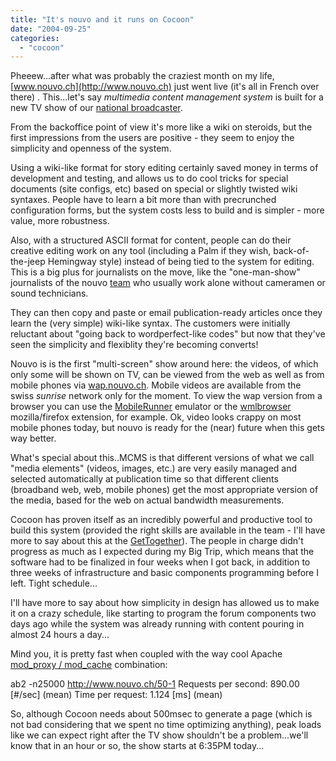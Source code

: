 ```yaml
---
title: "It's nouvo and it runs on Cocoon"
date: "2004-09-25"
categories: 
  - "cocoon"
---
```


Pheeew...after what was probably the craziest month on my life, [www.nouvo.ch](http://www.nouvo.ch) just went live (it's all in French over there) . This...let's say _multimedia content management system_ is built for a new TV show of our [national broadcaster](http://www.tsr.ch).

From the backoffice point of view it's more like a wiki on steroids, but the first impressions from the users are positive - they seem to enjoy the simplicity and openness of the system.

Using a wiki-like format for story editing certainly saved money in terms of development and testing, and allows us to do cool tricks for special documents (site configs, etc) based on special or slightly twisted wiki syntaxes. People have to learn a bit more than with precrunched configuration forms, but the system costs less to build and is simpler - more value, more robustness.

Also, with a structured ASCII format for content, people can do their creative editing work on any tool (including a Palm if they wish, back-of-the-jeep Hemingway style) instead of being tied to the system for editing. This is a big plus for journalists on the move, like the "one-man-show" journalists of the nouvo [team](http://www.nouvo.ch/team) who usually work alone without cameramen or sound technicians.

They can then copy and paste or email publication-ready articles once they learn the (very simple) wiki-like syntax. The customers were initially reluctant about "going back to wordperfect-like codes" but now that they've seen the simplicity and flexiblity they're becoming converts!

Nouvo is is the first "multi-screen" show around here: the videos, of which only some will be shown on TV, can be viewed from the web as well as from mobile phones via [wap.nouvo.ch](http://wap.nouvo.ch). Mobile videos are available from the swiss _sunrise_ network only for the moment. To view the wap version from a browser you can use the [MobileRunner](http://waprunner.wap3.net/emu_wap3/p/wap3/) emulator or the [wmlbrowser](http://wmlbrowser.mozdev.org/) mozilla/firefox extension, for example. Ok, video looks crappy on most mobile phones today, but nouvo is ready for the (near) future when this gets way better.

What's special about this..MCMS is that different versions of what we call "media elements" (videos, images, etc.) are very easily managed and selected automatically at publication time so that different clients (broadband web, web, mobile phones) get the most appropriate version of the media, based for the web on actual bandwidth measurements.

Cocoon has proven itself as an incredibly powerful and productive tool to build this system (provided the right skills are available in the team - I'll have more to say about this at the [GetTogether](orixo.com/events/gt2004/)). The people in charge didn't progress as much as I expected during my Big Trip, which means that the software had to be finalized in four weeks when I got back, in addition to three weeks of infrastructure and basic components programming before I left. Tight schedule...

I'll have more to say about how simplicity in design has allowed us to make it on a crazy schedule, like starting to program the forum components two days ago while the system was already running with content pouring in almost 24 hours a day...

Mind you, it is pretty fast when coupled with the way cool Apache [mod\_proxy / mod\_cache](http://wiki.apache.org/cocoon/ApacheModProxy) combination:

ab2 -n25000 http://www.nouvo.ch/50-1
Requests per second:    890.00 \[#/sec\] (mean)
Time per request:       1.124 \[ms\] (mean)

So, although Cocoon needs about 500msec to generate a page (which is not bad considering that we spent no time optimizing anything), peak loads like we can expect right after the TV show shouldn't be a problem...we'll know that in an hour or so, the show starts at 6:35PM today...

